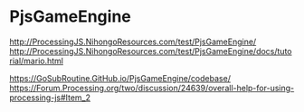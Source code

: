 # PjsGameEngine
http://ProcessingJS.NihongoResources.com/test/PjsGameEngine/  
http://ProcessingJS.NihongoResources.com/test/PjsGameEngine/docs/tutorial/mario.html  

https://GoSubRoutine.GitHub.io/PjsGameEngine/codebase/  
https://Forum.Processing.org/two/discussion/24639/overall-help-for-using-processing-js#Item_2  
